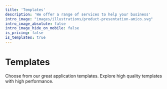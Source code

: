 ```yaml
---
title: 'Templates'
description: 'We offer a range of services to help your business'
intro_image: "images/illustrations/product-presentation-amico.svg"
intro_image_absolute: false
intro_image_hide_on_mobile: false
is_pricing: false
is_templates: true
---
```


# Templates

Choose from our great application templates. Explore high quality templates with high performance.
